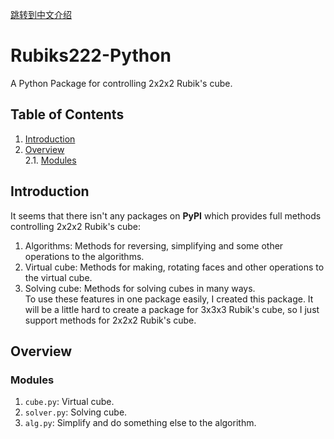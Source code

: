 [跳转到中文介绍](./README-cn.md)

# Rubiks222-Python
A Python Package for controlling 2x2x2 Rubik's cube.

## Table of Contents
1. [Introduction](#Introduction)
2. [Overview](#Overview)<br>
 2.1. [Modules](#Modules)

## Introduction
It seems that there isn't any packages on **PyPI** which provides full methods controlling 2x2x2 Rubik's cube:
 1. Algorithms: Methods for reversing, simplifying and some other operations to the algorithms.
 2. Virtual cube: Methods for making, rotating faces and other operations to the virtual cube.
 3. Solving cube: Methods for solving cubes in many ways.<br>
To use these features in one package easily, I created this package.
It will be a little hard to create a package for 3x3x3 Rubik's cube, so I just support methods for 2x2x2 Rubik's cube.

## Overview
### Modules
1. `cube.py`: Virtual cube.
2. `solver.py`: Solving cube.
3. `alg.py`: Simplify and do something else to the algorithm.
